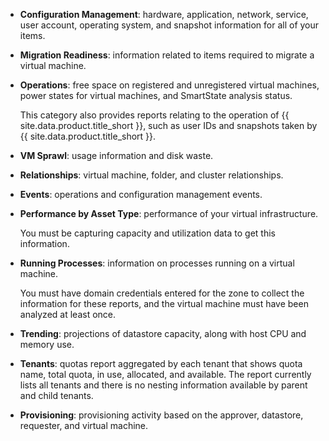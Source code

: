 - **Configuration Management**: hardware, application, network, service, user account, operating system, and snapshot information for all of your items.

- **Migration Readiness**: information related to items required to migrate a virtual machine.

- **Operations**: free space on registered and unregistered virtual machines, power states for virtual machines, and SmartState analysis status.

  This category also provides reports relating to the operation of {{ site.data.product.title_short }}, such as user IDs and snapshots taken by {{ site.data.product.title_short }}.

- **VM Sprawl**: usage information and disk waste.

- **Relationships**: virtual machine, folder, and cluster relationships.

- **Events**: operations and configuration management events.

- **Performance by Asset Type**: performance of your virtual infrastructure.

    You must be capturing capacity and utilization data to get this information.

- **Running Processes**: information on processes running on a virtual machine.

  You must have domain credentials entered for the zone to collect the information for these reports, and the virtual machine must have been analyzed at least once.

- **Trending**: projections of datastore capacity, along with host CPU and memory use.

- **Tenants**: quotas report aggregated by each tenant that shows quota name, total quota, in use, allocated, and available. The report currently lists all tenants and there is no nesting information available by parent and child tenants.

- **Provisioning**: provisioning activity based on the approver, datastore, requester, and virtual machine.
